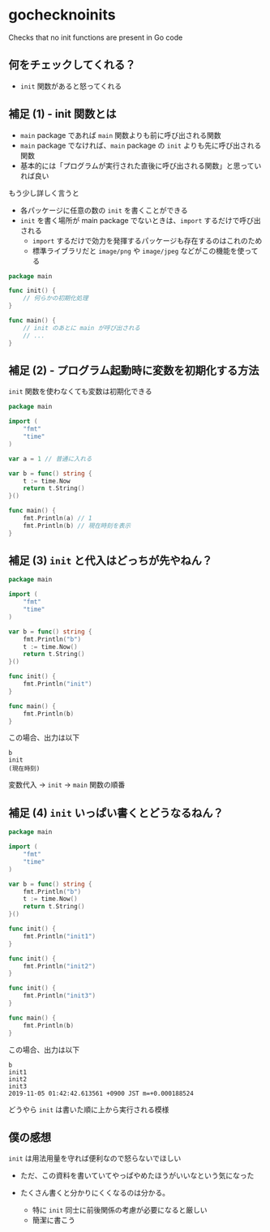 # gochecknoinits

Checks that no init functions are present in Go code

## 何をチェックしてくれる？

- `init` 関数があると怒ってくれる

## 補足 (1) - init 関数とは

- `main` package であれば `main` 関数よりも前に呼び出される関数
- `main` package でなければ、`main` package の `init` よりも先に呼び出される関数
- 基本的には「プログラムが実行された直後に呼び出される関数」と思っていれば良い

もう少し詳しく言うと

- 各パッケージに任意の数の `init` を書くことができる
- `init` を書く場所が main package でないときは、`import` するだけで呼び出される
  - `import` するだけで効力を発揮するパッケージも存在するのはこれのため
  - 標準ライブラリだと `image/png` や `image/jpeg` などがこの機能を使ってる

```go
package main

func init() {
    // 何らかの初期化処理
}

func main() {
    // init のあとに main が呼び出される
    // ...
}
```

## 補足 (2) - プログラム起動時に変数を初期化する方法

`init` 関数を使わなくても変数は初期化できる

```go
package main

import (
    "fmt"
	"time"
)

var a = 1 // 普通に入れる

var b = func() string {
    t := time.Now
    return t.String()
}()

func main() {
    fmt.Println(a) // 1
    fmt.Println(b) // 現在時刻を表示
}
```

## 補足 (3) `init` と代入はどっちが先やねん？

```go
package main

import (
	"fmt"
	"time"
)

var b = func() string {
	fmt.Println("b")
	t := time.Now()
	return t.String()
}()

func init() {
	fmt.Println("init")
}

func main() {
	fmt.Println(b)
}
```

この場合、出力は以下

```
b
init
(現在時刻)
```

変数代入 → `init` → `main` 関数の順番

## 補足 (4) `init` いっぱい書くとどうなるねん？

```go
package main

import (
	"fmt"
	"time"
)

var b = func() string {
	fmt.Println("b")
	t := time.Now()
	return t.String()
}()

func init() {
	fmt.Println("init1")
}

func init() {
	fmt.Println("init2")
}

func init() {
	fmt.Println("init3")
}

func main() {
	fmt.Println(b)
}
```

この場合、出力は以下

```
b
init1
init2
init3
2019-11-05 01:42:42.613561 +0900 JST m=+0.000188524
```

どうやら `init` は書いた順に上から実行される模様

## 僕の感想

`init` は用法用量を守れば便利なので怒らないでほしい

- ただ、この資料を書いていてやっぱやめたほうがいいなという気になった

- たくさん書くと分かりにくくなるのは分かる。
  - 特に `init` 同士に前後関係の考慮が必要になると厳しい
  - 簡潔に書こう
